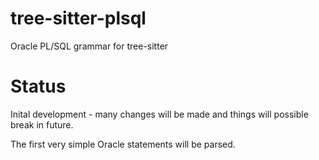 # tree-sitter-plsql
Oracle PL/SQL grammar for tree-sitter

# Status
Inital development - many changes will be made and things will possible break in future.

The first very simple Oracle statements will be parsed.


